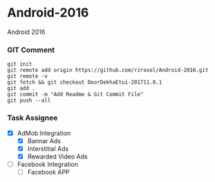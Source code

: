 # Android-2016
Android 2016

### GIT Comment
```git_comment_add_origin_and_fetch
git init
git remote add origin https://github.com/rzrasel/Android-2016.git
git remote -v
git fetch && git checkout DoorDekhaEtui-201711.0.1
git add .
git commit -m "Add Readme & Git Commit File"
git push --all
```
### Task Assignee
* [x] AdMob Integration
    * [x] Bannar Ads
    * [x] Interstitial Ads
    * [x] Rewarded Video Ads
* [ ] Facebook Integration
    * [ ] Facebook APP